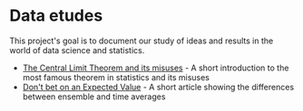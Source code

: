 # Data etudes

This project's goal is to document our study of ideas and results in the world of data science and statistics. 

- [The Central Limit Theorem and its misuses](./central_limit_theorem_misuses/) - A short introduction to the most famous theorem in statistics and its misuses
- [Don't bet on an Expected Value](./dont_bet_on_an_ev.html) - A short article showing the differences between ensemble and time averages
